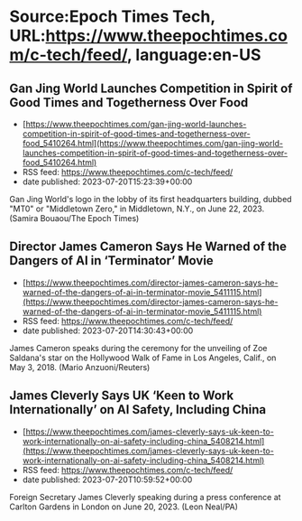 # Source:Epoch Times Tech, URL:https://www.theepochtimes.com/c-tech/feed/, language:en-US

## Gan Jing World Launches Competition in Spirit of Good Times and Togetherness Over Food
 - [https://www.theepochtimes.com/gan-jing-world-launches-competition-in-spirit-of-good-times-and-togetherness-over-food_5410264.html](https://www.theepochtimes.com/gan-jing-world-launches-competition-in-spirit-of-good-times-and-togetherness-over-food_5410264.html)
 - RSS feed: https://www.theepochtimes.com/c-tech/feed/
 - date published: 2023-07-20T15:23:39+00:00

Gan Jing World's logo in the lobby of its first headquarters building, dubbed "MT0" or "Middletown Zero," in Middletown, N.Y., on June 22, 2023. (Samira Bouaou/The Epoch Times)

## Director James Cameron Says He Warned of the Dangers of AI in ‘Terminator’ Movie
 - [https://www.theepochtimes.com/director-james-cameron-says-he-warned-of-the-dangers-of-ai-in-terminator-movie_5411115.html](https://www.theepochtimes.com/director-james-cameron-says-he-warned-of-the-dangers-of-ai-in-terminator-movie_5411115.html)
 - RSS feed: https://www.theepochtimes.com/c-tech/feed/
 - date published: 2023-07-20T14:30:43+00:00

James Cameron speaks during the ceremony for the unveiling of Zoe Saldana's star on the Hollywood Walk of Fame in Los Angeles, Calif., on May 3, 2018. (Mario Anzuoni/Reuters)

## James Cleverly Says UK ‘Keen to Work Internationally’ on AI Safety, Including China
 - [https://www.theepochtimes.com/james-cleverly-says-uk-keen-to-work-internationally-on-ai-safety-including-china_5408214.html](https://www.theepochtimes.com/james-cleverly-says-uk-keen-to-work-internationally-on-ai-safety-including-china_5408214.html)
 - RSS feed: https://www.theepochtimes.com/c-tech/feed/
 - date published: 2023-07-20T10:59:52+00:00

Foreign Secretary James Cleverly speaking during a press conference at Carlton Gardens in London on June 20, 2023. (Leon Neal/PA)

